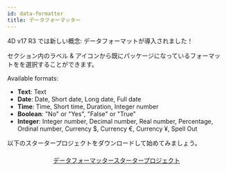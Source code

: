 ```yaml
---
id: data-formatter
title: データフォーマッター
---
```

4D v17 R3 では新しい概念: データフォーマットが導入されました！

セクション内のラベル & アイコンから既にパッケージになっているフォーマットをを選択することができます。<div class = "tips"> 

Available formats:

* **Text**: Text
* **Date**: Date, Short date, Long date, Full date
* **Time**: Time, Short time, Duration, Integer number
* **Boolean**: "No" or "Yes", "False" or "True"
* **Integer**: Integer number, Decimal number, Real number, Percentage, Ordinal number, Currency $, Currency €, Currency ¥, Spell Out</div> 

以下のスタータープロジェクトをダウンロードして始めてみましょう。

<div style="text-align: center; margin-top: 20px">
  <p>
    

<a class="button"
href="../assets/data-formatter/BankingApp.zip">データフォーマッタースタータープロジェクト</a>

  </p>
</div>